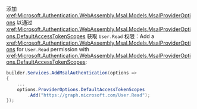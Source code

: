 <span data-ttu-id="97884-101">添加 <xref:Microsoft.Authentication.WebAssembly.Msal.Models.MsalProviderOptions> 以通过 <xref:Microsoft.Authentication.WebAssembly.Msal.Models.MsalProviderOptions.DefaultAccessTokenScopes> 获取 `User.Read` 权限：</span><span class="sxs-lookup"><span data-stu-id="97884-101">Add a <xref:Microsoft.Authentication.WebAssembly.Msal.Models.MsalProviderOptions> for `User.Read` permission with <xref:Microsoft.Authentication.WebAssembly.Msal.Models.MsalProviderOptions.DefaultAccessTokenScopes>:</span></span>

```csharp
builder.Services.AddMsalAuthentication(options =>
{
    ...
    options.ProviderOptions.DefaultAccessTokenScopes
        .Add("https://graph.microsoft.com/User.Read");
});
```
